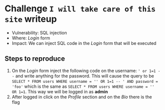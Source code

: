 # Challenge `I will take care of this site` writeup

- Vulnerability: SQL injection
- Where: *Login* form
- Impact: We can inject SQL code in the *Login* form that will be executed

## Steps to reproduce

1. On the *Login* form inject the following code on the username: `' or 1=1 --` and write anything for the password. This will cause the query to be `SELECT * FROM users WHERE username = '' OR 1=1 -- ' AND password = 'foo'` which is the same as `SELECT * FROM users WHERE username = '' OR 1=1`. This way we will be logged in as **admin**
2. After logged in click on the *Profile* section and on the *Bio* there is the flag

